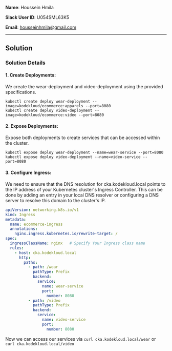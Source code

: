 **Name**: Houssein Hmila

**Slack User ID**: U054SML63K5

**Email**: housseinhmila@gmail.com   

---

## Solution

### Solution Details

#### 1. Create Deployments:

We create the wear-deployment and video-deployment using the provided specifications.
```
kubectl create deploy wear-deployment --image=kodekloud/ecommerce:apparels --port=8080 
kubectl create deploy video-deployment --image=kodekloud/ecommerce:video --port=8080
```

#### 2. Expose Deployments:

Expose both deployments to create services that can be accessed within the cluster.
```
kubectl expose deploy wear-deployment --name=wear-service --port=8080
kubectl expose deploy video-deployment --name=video-service --port=8080
```
#### 3. Configure Ingress:
We need to ensure that the DNS resolution for cka.kodekloud.local points to the IP address of your Kubernetes cluster's Ingress Controller. This can be done by adding an entry in your local DNS resolver or configuring a DNS server to resolve this domain to the cluster's IP.

```yaml
apiVersion: networking.k8s.io/v1
kind: Ingress
metadata:
  name: ecommerce-ingress
  annotations:
    nginx.ingress.kubernetes.io/rewrite-target: /
spec:
  ingressClassName: nginx   # Specify Your Ingress class name
  rules:
    - host: cka.kodekloud.local
      http:
        paths:
          - path: /wear
            pathType: Prefix
            backend:
              service:
                name: wear-service
                port:
                  number: 8080
          - path: /video
            pathType: Prefix
            backend:
              service:
                name: video-service
                port:
                  number: 8080
```
Now we can access our services via ``` curl cka.kodekloud.local/wear ```  or  ```  curl cka.kodekloud.local/video ```